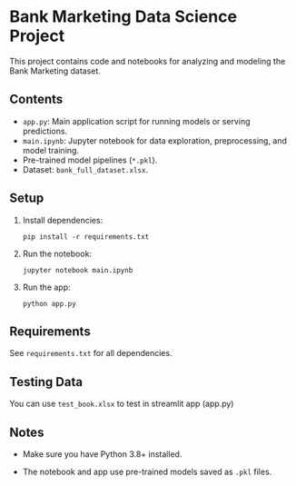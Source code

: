 # Bank Marketing Data Science Project

This project contains code and notebooks for analyzing and modeling the Bank Marketing dataset.

## Contents

- `app.py`: Main application script for running models or serving predictions.
- `main.ipynb`: Jupyter notebook for data exploration, preprocessing, and model training.
- Pre-trained model pipelines (`*.pkl`).
- Dataset: `bank_full_dataset.xlsx`.

## Setup

1. Install dependencies:
   ```
   pip install -r requirements.txt
   ```

2. Run the notebook:
   ```
   jupyter notebook main.ipynb
   ```

3. Run the app:
   ```
   python app.py
   ```

## Requirements

See `requirements.txt` for all dependencies.

## Testing Data

You can use `test_book.xlsx` to test in streamlit app (app.py)

## Notes

- Make sure you have Python 3.8+ installed.

- The notebook and app use pre-trained models saved as `.pkl` files.


